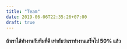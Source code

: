 ```yaml
---
title: "Team"
date: 2019-06-06T22:35:26+07:00
draft: true
---
```


<h4>ถ้าเราได้ทำงานกับทีมที่ดี เท่ากับว่าเราทำงานเสร็จไป 50% แล้ว</h4>

